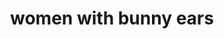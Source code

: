 ---
layout: smileys&emotion
title: women with bunny ears
emoji: women_with_bunny_ears
permalink: 👯‍♀️.html
image: assets/img/3moji/women_with_bunny_ears.png
---